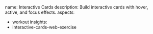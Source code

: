 name: Interactive Cards
description: Build interactive cards with hover, active, and focus effects.
aspects:
  - workout
insights:
  - interactive-cards-web-exercise
